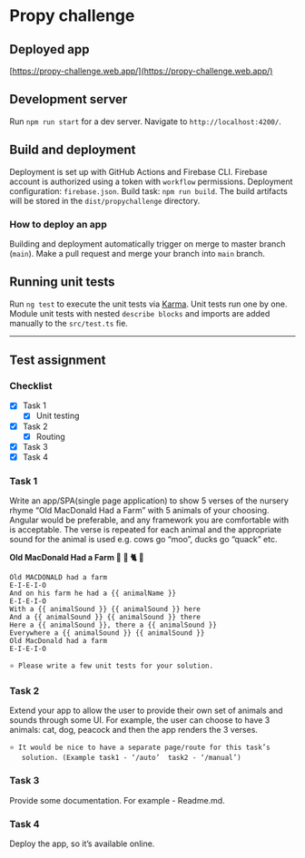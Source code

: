 # Propy challenge

## Deployed app
[https://propy-challenge.web.app/](https://propy-challenge.web.app/)

## Development server

Run `npm run start` for a dev server. 
Navigate to `http://localhost:4200/`. 

## Build and deployment

Deployment is set up with GitHub Actions and Firebase CLI.
Firebase account is authorized using a token with `workflow` permissions.
Deployment configuration: `firebase.json`.
Build task: `npm run build`.
The build artifacts will be stored in the `dist/propychallenge` directory.

### How to deploy an app
Building and deployment automatically trigger on merge to master branch (`main`).
Make a pull request and merge your branch into `main` branch.

## Running unit tests
Run `ng test` to execute the unit tests via [Karma](https://karma-runner.github.io).
Unit tests run one by one. Module unit tests with nested `describe blocks` and imports are added manually to the `src/test.ts` fie.

---

## Test assignment

### Checklist
- [x] Task 1
  - [x] Unit testing
- [x] Task 2
  - [x] Routing
- [x] Task 3
- [x] Task 4

### Task 1
Write an app/SPA(single page application) to show 5 verses of the nursery rhyme “Old MacDonald Had a Farm” with 5 animals of your choosing. 
Angular would be preferable, and any framework you are comfortable with is acceptable. 
The verse is repeated for each animal and the appropriate sound for the animal is used e.g. cows go “moo”, ducks go “quack” etc. 

**Old MacDonald Had a Farm 🐄 🐐 🐈 🤖**
```
Old MACDONALD had a farm
E-I-E-I-O
And on his farm he had a {{ animalName }}
E-I-E-I-O
With a {{ animalSound }} {{ animalSound }} here
And a {{ animalSound }} {{ animalSound }} there
Here a {{ animalSound }}, there a {{ animalSound }}
Everywhere a {{ animalSound }} {{ animalSound }}
Old MacDonald had a farm
E-I-E-I-O
```

```
⭐ Please write a few unit tests for your solution. 
``` 

### Task 2
Extend your app to allow the user to provide their own set of animals and sounds through some UI. 
For example, the user can choose to have 3 animals: cat, dog, peacock and then the app renders the 3 verses. 

```
⭐ It would be nice to have a separate page/route for this task’s 
   solution. (Example task1 - ‘/auto’  task2 - ‘/manual’) 
```

### Task 3
Provide some documentation. For example - Readme.md. 

### Task 4
Deploy the app, so it’s available online.

